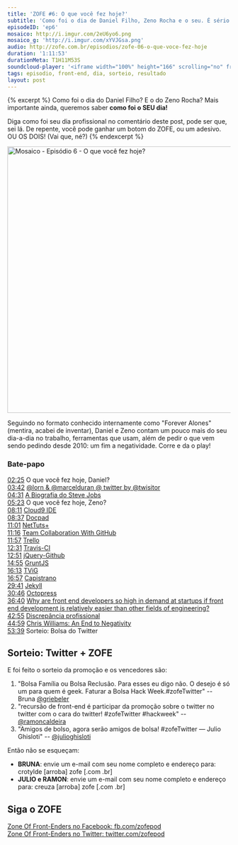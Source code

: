 ```yaml
---
title: 'ZOFE #6: O que você fez hoje?'
subtitle: 'Como foi o dia de Daniel Filho, Zeno Rocha e o seu. É sério.'
episodeID: 'ep6'
mosaico: http://i.imgur.com/2eU6yo6.png
mosaico_g: 'http://i.imgur.com/xYVJGsa.png'
audio: http://zofe.com.br/episodios/zofe-06-o-que-voce-fez-hoje
duration: '1:11:53'
durationMeta: T1H11M53S
soundcloud-player: '<iframe width="100%" height="166" scrolling="no" frameborder="no" src="https://w.soundcloud.com/player/?url=https%3A//api.soundcloud.com/tracks/155519268%3Fsecret_token%3Ds-d2QoA&amp;color=ff5500&amp;auto_play=false&amp;hide_related=true&amp;show_artwork=true&amp;show_comments=false&amp;show_user=false&amp;show_reposts=false"></iframe>'
tags: episodio, front-end, dia, sorteio, resultado
layout: post
---
```


{% excerpt %}
Como foi o dia do Daniel Filho? E o do Zeno Rocha? Mais importante ainda, queremos saber **como foi o SEU dia!**

Diga como foi seu dia profissional no comentário deste post, pode ser que, sei lá. De repente, você pode ganhar um botom do ZOFE, ou um adesivo. OU OS DOIS! (Vai que, né?)
{% endexcerpt %}

<img title="Mosaico - Episódio 6 -  O que você fez hoje?" src="http://i.imgur.com/2eU6yo6.png" class="mosaico" alt="Mosaico - Episódio 6 -  O que você fez hoje?" width="600" height="600">

Seguindo no formato conhecido internamente como "Forever Alones" (mentira, acabei de inventar), Daniel e Zeno contam um pouco mais do seu dia-a-dia no trabalho, ferramentas que usam, além de pedir o que vem sendo pedindo desde 2010: um fim a negatividade. Corre e da o play!

### Bate-papo

[02:25](#t=0:2:25) O que você fez hoje, Daniel?<br>
[03:42](#t=0:3:42) [@lorn & @marcelduran @ twitter by @twisitor](https://twitter.com/twisitor/status/306878539318300672)<br>
[04:31](#t=0:4:31) [A Biografia do Steve Jobs](http://www.amazon.com.br/Steve-Jobs-ebook/dp/B004W2UBYW/ref=sr_1_1?s=digital-text&ie=UTF8&qid=1363035262&s/r=1-1)<br>
[05:23](#t=0:5:23) O que você fez hoje, Zeno?<br>
[08:11](#t=0:8:11) [Cloud9 IDE](http://c9.io/)<br>
[08:37](#t=0:8:37) [Docpad](http://docpad.org/)<br>
[11:01](#t=0:11:01) [NetTuts+](http://net.tutsplus.com/)<br>
[11:16](#t=0:11:16) [Team Collaboration With GitHub](http://net.tutsplus.com/articles/general/team-collaboration-with-github/)<br>
[11:57](#t=0:11:57) [Trello](http://trello.com/)<br>
[12:31](#t=0:12:31) [Travis-CI](http://travis-ci.org)<br>
[12:51](#t=0:12:51) [jQuery-Github](https://github.com/zenorocha/jquery-github)<br>
[14:55](#t=0:14:55) [GruntJS](http://gruntjs.com/)<br>
[16:13](#t=0:16:13) [TViG](http://tvig.ig.com.br/)<br>
[16:57](#t=0:16:57) [Capistrano](http://capistranorb.com/)<br>
[29:41](#t=0:29:41) [Jekyll](http://jekyllrb.com/)<br>
[30:46](#t=0:30:46) [Octopress](http://octopress.org/)<br>
[36:40](#t=0:36:40) [Why are front end developers so high in demand at startups if front end development is relatively easier than other fields of engineering?](https://www.quora.com/Startups/Why-are-front-end-developers-so-high-in-demand-at-startups-if-front-end-development-is-relatively-easier-than-other-fields-of-engineering)<br>
[42:55](#t=0:42:55) [Discrepância profissional](http://i.imgur.com/aX8LXyu.png)<br>
[44:59](#t=0:44:59) [Chris Williams: An End to Negativity](http://jsconf.eu/2011/an_end_to_negativity.html)<br>
[53:39](#t=0:53:39) Sorteio: Bolsa do Twitter<br>

## Sorteio: Twitter + ZOFE
E foi feito o sorteio da promoção e os vencedores são:

1. "Bolsa Família ou Bolsa Reclusão. Para esses eu digo não. O desejo é só um para quem é geek. Faturar a Bolsa Hack Week.#zofeTwitter" -- Bruna [@griebeler](http://twitter.com/griebeler)
2. "recursão de front-end é participar da promoção sobre o twitter no twitter com o cara do twitter! #zofeTwitter #hackweek" -- [@ramoncaldeira](http://twitter.com/ramoncaldeira)
3. "Amigos de bolso, agora serão amigos de bolsa! #zofeTwitter — Julio Ghisloti" -- [@julioghisloti](http://twitter.com/julioghisloti)

Então não se esqueçam:

* **BRUNA**: envie um e-mail com seu nome completo e endereço para: crotylde \[arroba\] zofe \[.com .br\]
* **JULIO e RAMON**: envie um e-mail com seu nome completo e endereço para: creuza \[arroba\] zofe \[.com .br\]

## Siga o ZOFE

[Zone Of Front-Enders no Facebook: fb.com/zofepod](http://fb.com/zofepod/ "ZOFE no Facebook: fb.com/zofepod")<br>
[Zone Of Front-Enders no Twitter: twitter.com/zofepod](http://twitter.com/zofepod/ "ZOFE no Twitter")<br>
